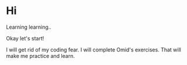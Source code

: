# Hi
Learning learning..

Okay let's start!

I will get rid of my coding fear. 
I will complete Omid's exercises. That will make me practice and learn. 
